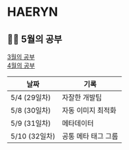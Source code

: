 # HAERYN
<h2>✍🏻 5월의 공부</h2>

[3월의 공부](https://github.com/techeer-TIL-group/HAERYN/blob/main/%EA%B8%B0%EB%A1%9D/3%EC%9B%94%20%EA%B8%B0%EB%A1%9D.md) <br/>
[4월의 공부](https://github.com/techeer-TIL-group/HAERYN/blob/main/%EA%B8%B0%EB%A1%9D/4%EC%9B%94%20%EA%B8%B0%EB%A1%9D.md)

| 날짜         | 기록 |
|------------ | -- |
| 5/4 (29일차) | 자잘한 개발팁 |
| 5/8 (30일차) | 자동 이미지 최적화 |
| 5/9 (31일차) | 메타데이터 |
| 5/10 (32일차) | 공통 메타 태그 그룹 |